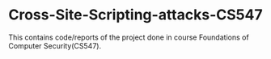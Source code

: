# Cross-Site-Scripting-attacks-CS547
This contains code/reports of the project done in course Foundations of Computer Security(CS547).
